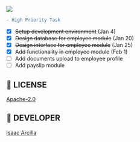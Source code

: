 ![](https://github.com/isaacdarcilla/hrms/blob/main/screenshot/Screenshot%20from%202021-02-14%2010-57-37.png)

```diff
- High Priority Task
```

- [X] <s>Setup development environment</s> (Jan 4)
- [X] <s>Design database for employee module</s> (Jan 20)
- [X] <s>Design interface for employee module</s> (Jan 25)
- [X] <s>Add functionality in employee module</s> (Feb 1)
- [ ] Add documents upload to employee profile
- [ ] Add payslip module

## 🔖 LICENSE
[Apache-2.0](https://github.com/isaacdarcilla/hrms/blob/master/LICENSE)


## 🚀 DEVELOPER
[Isaac Arcilla](https://facebook.com/isaacdarcilla)
